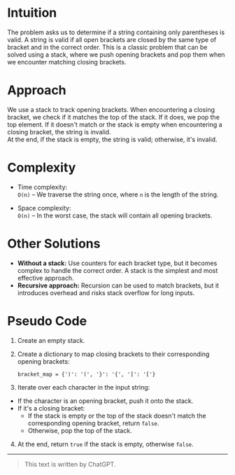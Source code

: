 # Intuition

The problem asks us to determine if a string containing only parentheses is valid. A string is valid if all open brackets are closed by the same type of bracket and in the correct order. This is a classic problem that can be solved using a stack, where we push opening brackets and pop them when we encounter matching closing brackets.

# Approach

We use a stack to track opening brackets. When encountering a closing bracket, we check if it matches the top of the stack. If it does, we pop the top element. If it doesn't match or the stack is empty when encountering a closing bracket, the string is invalid.  
At the end, if the stack is empty, the string is valid; otherwise, it's invalid.

# Complexity

- Time complexity:  
  `O(n)` – We traverse the string once, where `n` is the length of the string.

- Space complexity:  
  `O(n)` – In the worst case, the stack will contain all opening brackets.

# Other Solutions

- **Without a stack:** Use counters for each bracket type, but it becomes complex to handle the correct order. A stack is the simplest and most effective approach.
- **Recursive approach:** Recursion can be used to match brackets, but it introduces overhead and risks stack overflow for long inputs.

# Pseudo Code

1. Create an empty stack.
2. Create a dictionary to map closing brackets to their corresponding opening brackets:

   `bracket_map = {')': '(', '}': '{', ']': '['}`

3. Iterate over each character in the input string:

- If the character is an opening bracket, push it onto the stack.
- If it's a closing bracket:
  - If the stack is empty or the top of the stack doesn't match the corresponding opening bracket, return `false`.
  - Otherwise, pop the top of the stack.

4. At the end, return `true` if the stack is empty, otherwise `false`.

---

> This text is written by ChatGPT.
